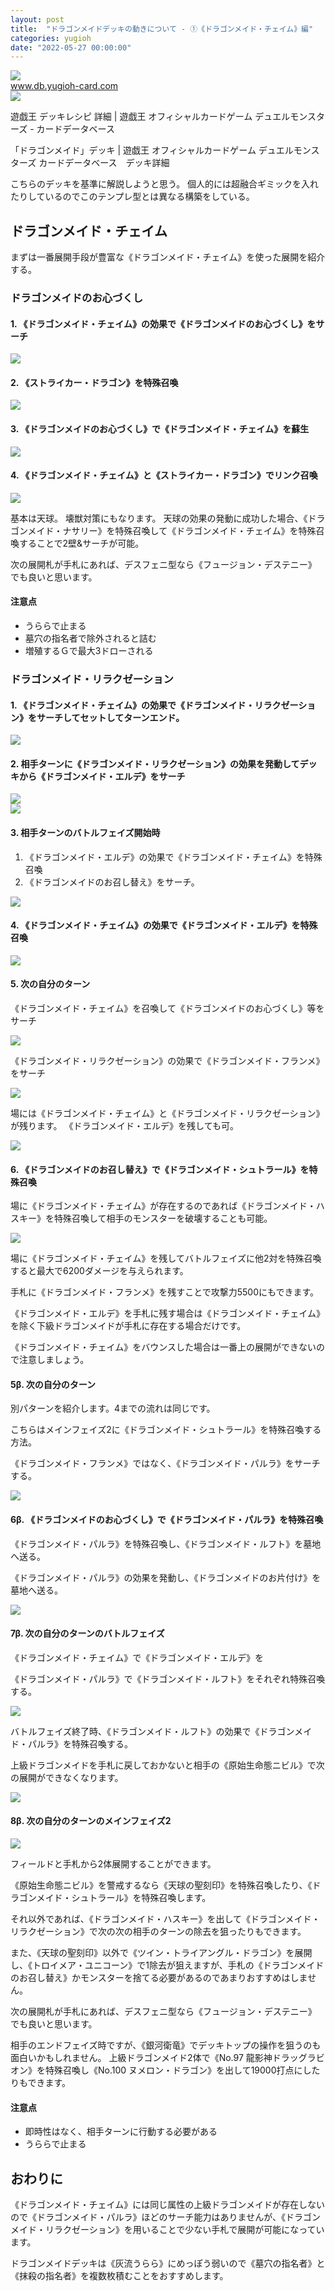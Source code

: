 ```yaml
---
layout: post
title:  "ドラゴンメイドデッキの動きについて - ①《ドラゴンメイド・チェイム》編"
categories: yugioh
date: "2022-05-27 00:00:00"
---
```



<div class="trim">
  <div class="trim__item">
    <a href="{{ site.url }}/assets/images/2022-05-27-report/15-18-05.png">
      <img class="one" src="{{ site.url }}/assets/thumbnail/2022-05-27-report/15-18-05.png">
    </a>
  </div>
</div>



<div class="card">
  <a href="https://www.db.yugioh-card.com/yugiohdb/member_deck.action?ope=1&cgid=18317774637bbf4c7e0d90a332020424&dno=965&request_locale=ja"></a>
  <div class="card__header">
    <a href="https://www.db.yugioh-card.com/yugiohdb/member_deck.action?ope=1&cgid=18317774637bbf4c7e0d90a332020424&dno=965&request_locale=ja">www.db.yugioh-card.com</a>
  </div>
  <div class="card__image">
    <img src="https://www.db.yugioh-card.com/yugiohdb/get_image.action?type=1&osplang=1&cid=14763&ciid=1&enc=4eKS8ZprVsTzvUMogTzG5Q&app=tournament&request_locale=ja&a=202206031629">
  </div>
  <div class="card__title">
    <p>遊戯王 デッキレシピ 詳細 | 遊戯王 オフィシャルカードゲーム デュエルモンスターズ - カードデータベース</p>
  </div>
  <div class="card__description">
    <p>「ドラゴンメイド」デッキ | 遊戯王 オフィシャルカードゲーム デュエルモンスターズ カードデータベース　デッキ詳細</p>
  </div>
</div>


こちらのデッキを基準に解説しようと思う。
個人的には超融合ギミックを入れたりしているのでこのテンプレ型とは異なる構築をしている。

## ドラゴンメイド・チェイム

まずは一番展開手段が豊富な《ドラゴンメイド・チェイム》を使った展開を紹介する。

### ドラゴンメイドのお心づくし

#### 1. 《ドラゴンメイド・チェイム》の効果で《ドラゴンメイドのお心づくし》をサーチ


<div class="trim">
  <div class="trim__item">
    <a href="{{ site.url }}/assets/images/2022-05-27-report/15-18-48.png">
      <img class="one" src="{{ site.url }}/assets/thumbnail/2022-05-27-report/15-18-48.png">
    </a>
  </div>
</div>


#### 2. 《ストライカー・ドラゴン》を特殊召喚


<div class="trim">
  <div class="trim__item">
    <a href="{{ site.url }}/assets/images/2022-05-27-report/15-19-19.png">
      <img class="one" src="{{ site.url }}/assets/thumbnail/2022-05-27-report/15-19-19.png">
    </a>
  </div>
</div>


#### 3. 《ドラゴンメイドのお心づくし》で《ドラゴンメイド・チェイム》を蘇生


<div class="trim">
  <div class="trim__item">
    <a href="{{ site.url }}/assets/images/2022-05-27-report/15-19-53.png">
      <img class="one" src="{{ site.url }}/assets/thumbnail/2022-05-27-report/15-19-53.png">
    </a>
  </div>
</div>


#### 4. 《ドラゴンメイド・チェイム》と《ストライカー・ドラゴン》でリンク召喚


<div class="trim">
  <div class="trim__item">
    <a href="{{ site.url }}/assets/images/2022-05-27-report/15-20-02.png">
      <img class="one" src="{{ site.url }}/assets/thumbnail/2022-05-27-report/15-20-02.png">
    </a>
  </div>
</div>


基本は天球。
壊獣対策にもなります。
天球の効果の発動に成功した場合、《ドラゴンメイド・ナサリー》を特殊召喚して《ドラゴンメイド・チェイム》を特殊召喚することで2壁&サーチが可能。

次の展開札が手札にあれば、デスフェニ型なら《フュージョン・デステニー》 でも良いと思います。

#### 注意点

- うららで止まる
- 墓穴の指名者で除外されると詰む
- 増殖するＧで最大3ドローされる

### ドラゴンメイド・リラクゼーション

#### 1.  《ドラゴンメイド・チェイム》の効果で《ドラゴンメイド・リラクゼーション》をサーチしてセットしてターンエンド。


<div class="trim">
  <div class="trim__item">
    <a href="{{ site.url }}/assets/images/2022-05-27-report/15-21-34.png">
      <img class="one" src="{{ site.url }}/assets/thumbnail/2022-05-27-report/15-21-34.png">
    </a>
  </div>
</div>


#### 2. 相手ターンに《ドラゴンメイド・リラクゼーション》の効果を発動してデッキから《ドラゴンメイド・エルデ》をサーチ


<div class="trim">
  <div class="trim__item">
    <a href="{{ site.url }}/assets/images/2022-05-27-report/15-21-58.png">
      <img class="one" src="{{ site.url }}/assets/thumbnail/2022-05-27-report/15-21-58.png">
    </a>
  </div>
</div>



<div class="trim">
  <div class="trim__item">
    <a href="{{ site.url }}/assets/images/2022-05-27-report/15-22-17.png">
      <img class="one" src="{{ site.url }}/assets/thumbnail/2022-05-27-report/15-22-17.png">
    </a>
  </div>
</div>


#### 3. 相手ターンのバトルフェイズ開始時

1. 《ドラゴンメイド・エルデ》の効果で《ドラゴンメイド・チェイム》を特殊召喚
2. 《ドラゴンメイドのお召し替え》をサーチ。


<div class="trim">
  <div class="trim__item">
    <a href="{{ site.url }}/assets/images/2022-05-27-report/15-22-53.png">
      <img class="one" src="{{ site.url }}/assets/thumbnail/2022-05-27-report/15-22-53.png">
    </a>
  </div>
</div>


#### 4. 《ドラゴンメイド・チェイム》の効果で《ドラゴンメイド・エルデ》を特殊召喚


<div class="trim">
  <div class="trim__item">
    <a href="{{ site.url }}/assets/images/2022-05-27-report/15-25-21.png">
      <img class="one" src="{{ site.url }}/assets/thumbnail/2022-05-27-report/15-25-21.png">
    </a>
  </div>
</div>


#### 5. 次の自分のターン

《ドラゴンメイド・チェイム》を召喚して《ドラゴンメイドのお心づくし》等をサーチ


<div class="trim">
  <div class="trim__item">
    <a href="{{ site.url }}/assets/images/2022-05-27-report/15-27-30.png">
      <img class="one" src="{{ site.url }}/assets/thumbnail/2022-05-27-report/15-27-30.png">
    </a>
  </div>
</div>


《ドラゴンメイド・リラクゼーション》の効果で《ドラゴンメイド・フランメ》をサーチ


<div class="trim">
  <div class="trim__item">
    <a href="{{ site.url }}/assets/images/2022-05-27-report/15-32-28.png">
      <img class="one" src="{{ site.url }}/assets/thumbnail/2022-05-27-report/15-32-28.png">
    </a>
  </div>
</div>

場には《ドラゴンメイド・チェイム》と《ドラゴンメイド・リラクゼーション》が残ります。
《ドラゴンメイド・エルデ》を残しても可。


<div class="trim">
  <div class="trim__item">
    <a href="{{ site.url }}/assets/images/2022-05-27-report/15-52-35.png">
      <img class="one" src="{{ site.url }}/assets/thumbnail/2022-05-27-report/15-52-35.png">
    </a>
  </div>
</div>


#### 6. 《ドラゴンメイドのお召し替え》で《ドラゴンメイド・シュトラール》を特殊召喚

場に《ドラゴンメイド・チェイム》が存在するのであれば《ドラゴンメイド・ハスキー》を特殊召喚して相手のモンスターを破壊することも可能。


<div class="trim">
  <div class="trim__item">
    <a href="{{ site.url }}/assets/images/2022-05-27-report/15-52-45.png">
      <img class="one" src="{{ site.url }}/assets/thumbnail/2022-05-27-report/15-52-45.png">
    </a>
  </div>
</div>


場に《ドラゴンメイド・チェイム》を残してバトルフェイズに他2対を特殊召喚すると最大で6200ダメージを与えられます。

手札に《ドラゴンメイド・フランメ》を残すことで攻撃力5500にもできます。

《ドラゴンメイド・エルデ》を手札に残す場合は《ドラゴンメイド・チェイム》を除く下級ドラゴンメイドが手札に存在する場合だけです。

《ドラゴンメイド・チェイム》をバウンスした場合は一番上の展開ができないので注意しましょう。

#### 5β. 次の自分のターン

別パターンを紹介します。4までの流れは同じです。

こちらはメインフェイズ2に《ドラゴンメイド・シュトラール》を特殊召喚する方法。

《ドラゴンメイド・フランメ》ではなく、《ドラゴンメイド・パルラ》をサーチする。


<div class="trim">
  <div class="trim__item">
    <a href="{{ site.url }}/assets/images/2022-05-27-report/14-02-43.png">
      <img class="one" src="{{ site.url }}/assets/thumbnail/2022-05-27-report/14-02-43.png">
    </a>
  </div>
</div>


#### 6β. 《ドラゴンメイドのお心づくし》で《ドラゴンメイド・パルラ》を特殊召喚

《ドラゴンメイド・パルラ》を特殊召喚し、《ドラゴンメイド・ルフト》を墓地へ送る。

《ドラゴンメイド・パルラ》の効果を発動し、《ドラゴンメイドのお片付け》を墓地へ送る。


<div class="trim">
  <div class="trim__item">
    <a href="{{ site.url }}/assets/images/2022-05-27-report/14-08-45.png">
      <img class="one" src="{{ site.url }}/assets/thumbnail/2022-05-27-report/14-08-45.png">
    </a>
  </div>
</div>


#### 7β. 次の自分のターンのバトルフェイズ

《ドラゴンメイド・チェイム》で《ドラゴンメイド・エルデ》を

《ドラゴンメイド・パルラ》で《ドラゴンメイド・ルフト》をそれぞれ特殊召喚する。


<div class="trim">
  <div class="trim__item">
    <a href="{{ site.url }}/assets/images/2022-05-27-report/14-13-19.png">
      <img class="one" src="{{ site.url }}/assets/thumbnail/2022-05-27-report/14-13-19.png">
    </a>
  </div>
</div>


バトルフェイズ終了時、《ドラゴンメイド・ルフト》の効果で《ドラゴンメイド・パルラ》を特殊召喚する。

上級ドラゴンメイドを手札に戻しておかないと相手の《原始生命態ニビル》で次の展開ができなくなります。


<div class="trim">
  <div class="trim__item">
    <a href="{{ site.url }}/assets/images/2022-05-27-report/14-22-03.png">
      <img class="one" src="{{ site.url }}/assets/thumbnail/2022-05-27-report/14-22-03.png">
    </a>
  </div>
</div>


#### 8β. 次の自分のターンのメインフェイズ2


<div class="trim">
  <div class="trim__item">
    <a href="{{ site.url }}/assets/images/2022-05-27-report/14-46-32.png">
      <img class="one" src="{{ site.url }}/assets/thumbnail/2022-05-27-report/14-46-32.png">
    </a>
  </div>
</div>


フィールドと手札から2体展開することができます。

《原始生命態ニビル》を警戒するなら《天球の聖刻印》を特殊召喚したり、《ドラゴンメイド・シュトラール》を特殊召喚します。

それ以外であれば、《ドラゴンメイド・ハスキー》を出して《ドラゴンメイド・リラクゼーション》で次の次の相手のターンの除去を狙ったりもできます。

また、《天球の聖刻印》以外で《ツイン・トライアングル・ドラゴン》を展開し、《トロイメア・ユニコーン》で1除去が狙えますが、手札の《ドラゴンメイドのお召し替え》かモンスターを捨てる必要があるのであまりおすすめはしません。

次の展開札が手札にあれば、デスフェニ型なら《フュージョン・デステニー》 でも良いと思います。

相手のエンドフェイズ時ですが、《銀河衛竜》でデッキトップの操作を狙うのも面白いかもしれません。
上級ドラゴンメイド2体で《No.97 龍影神ドラッグラビオン》を特殊召喚し《No.100 ヌメロン・ドラゴン》を出して19000打点にしたりもできます。

#### 注意点
- 即時性はなく、相手ターンに行動する必要がある
- うららで止まる

## おわりに

《ドラゴンメイド・チェイム》には同じ属性の上級ドラゴンメイドが存在しないので《ドラゴンメイド・パルラ》ほどのサーチ能力はありませんが、《ドラゴンメイド・リラクゼーション》を用いることで少ない手札で展開が可能になっています。

ドラゴンメイドデッキは《灰流うらら》にめっぽう弱いので《墓穴の指名者》と《抹殺の指名者》を複数枚積むことをおすすめします。
